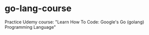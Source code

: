 # go-lang-course

Practice Udemy course: "Learn How To Code: Google's Go (golang) Programming Language"
